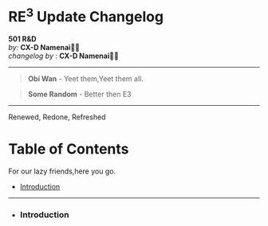 # RE<sup>3</sup> Update Changelog

**501 R&D**   
_by:_ **CX-D Namenai**🐉🐲   
_changelog by_ : **CX-D Namenai**🐉🐲

---
>**Obi Wan** - Yeet them,Yeet them all.

>**Some Random** - Better then E3
---

Renewed, Redone, Refreshed

# Table of Contents
For our lazy friends,here you go.

* [Introduction](#introduction)
  
---

- ###  Introduction